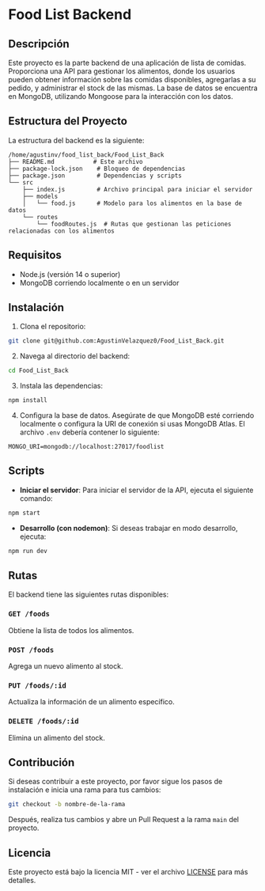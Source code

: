 # Food List Backend

## Descripción

Este proyecto es la parte backend de una aplicación de lista de comidas. Proporciona una API para gestionar los alimentos, donde los usuarios pueden obtener información sobre las comidas disponibles, agregarlas a su pedido, y administrar el stock de las mismas. La base de datos se encuentra en MongoDB, utilizando Mongoose para la interacción con los datos.

## Estructura del Proyecto

La estructura del backend es la siguiente:

```
/home/agustinv/food_list_back/Food_List_Back
├── README.md           # Este archivo
├── package-lock.json    # Bloqueo de dependencias
├── package.json         # Dependencias y scripts
└── src
    ├── index.js         # Archivo principal para iniciar el servidor
    ├── models
    │   └── food.js      # Modelo para los alimentos en la base de datos
    └── routes
        └── foodRoutes.js  # Rutas que gestionan las peticiones relacionadas con los alimentos
```

## Requisitos

- Node.js (versión 14 o superior)
- MongoDB corriendo localmente o en un servidor

## Instalación

1. Clona el repositorio:

```bash
git clone git@github.com:AgustinVelazquez0/Food_List_Back.git
```

2. Navega al directorio del backend:

```bash
cd Food_List_Back
```

3. Instala las dependencias:

```bash
npm install
```

4. Configura la base de datos. Asegúrate de que MongoDB esté corriendo localmente o configura la URI de conexión si usas MongoDB Atlas. El archivo `.env` debería contener lo siguiente:

```
MONGO_URI=mongodb://localhost:27017/foodlist
```

## Scripts

- **Iniciar el servidor**: Para iniciar el servidor de la API, ejecuta el siguiente comando:

```bash
npm start
```

- **Desarrollo (con nodemon)**: Si deseas trabajar en modo desarrollo, ejecuta:

```bash
npm run dev
```

## Rutas

El backend tiene las siguientes rutas disponibles:

### `GET /foods`

Obtiene la lista de todos los alimentos.

### `POST /foods`

Agrega un nuevo alimento al stock.

### `PUT /foods/:id`

Actualiza la información de un alimento específico.

### `DELETE /foods/:id`

Elimina un alimento del stock.

## Contribución

Si deseas contribuir a este proyecto, por favor sigue los pasos de instalación e inicia una rama para tus cambios:

```bash
git checkout -b nombre-de-la-rama
```

Después, realiza tus cambios y abre un Pull Request a la rama `main` del proyecto.

## Licencia

Este proyecto está bajo la licencia MIT - ver el archivo [LICENSE](LICENSE) para más detalles.

